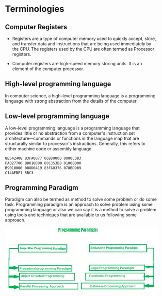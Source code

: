 # Terminologies

## Computer Registers

- Registers are a type of computer memory used to quickly accept, store, and transfer data and instructions that are being used immediately by the CPU. The registers used by the CPU are often termed as Processor registers.

- Computer registers are high-speed memory storing units. It is an element of the computer processor.

## High-level programming language

In computer science, a high-level programming language is a programming language with strong abstraction from the details of the computer.

## Low-level programming language

A low-level programming language is a programming language that provides little or no abstraction from a computer's instruction set architecture—commands or functions in the language map that are structurally similar to processor's instructions. Generally, this refers to either machine code or assembly language.

```
8B542408 83FA0077 06B80000 0000C383
FA027706 B8010000 00C353BB 01000000
B9010000 008D0419 83FA0376 078BD989
C14AEBF1 5BC3
```

## Programming Paradigm

Paradigm can also be termed as method to solve some problem or do some task. Programming paradigm is an approach to solve problem using some programming language or also we can say it is a method to solve a problem using tools and techniques that are available to us following some approach.

![paradigm.png](../assets/images/terminologies/paradigm.png)
